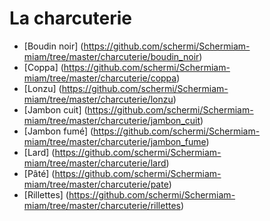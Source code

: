 # La charcuterie
* [Boudin noir] (https://github.com/schermi/Schermiam-miam/tree/master/charcuterie/boudin_noir)
* [Coppa] (https://github.com/schermi/Schermiam-miam/tree/master/charcuterie/coppa)
* [Lonzu] (https://github.com/schermi/Schermiam-miam/tree/master/charcuterie/lonzu)
* [Jambon cuit] (https://github.com/schermi/Schermiam-miam/tree/master/charcuterie/jambon_cuit)
* [Jambon fumé] (https://github.com/schermi/Schermiam-miam/tree/master/charcuterie/jambon_fume)
* [Lard] (https://github.com/schermi/Schermiam-miam/tree/master/charcuterie/lard)
* [Pâté] (https://github.com/schermi/Schermiam-miam/tree/master/charcuterie/pate)
* [Rillettes] (https://github.com/schermi/Schermiam-miam/tree/master/charcuterie/rillettes)
